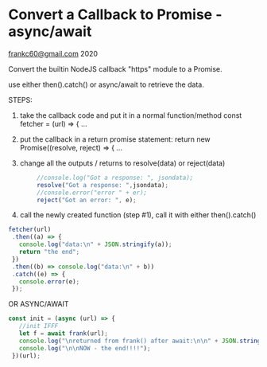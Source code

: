 # Convert a Callback to Promise - async/await
frankc60@gmail.com 2020

Convert the builtin NodeJS callback "https" module to a Promise.

use either then().catch() or async/await to retrieve the data.

STEPS:
1. take the callback code and put it in a normal function/method
   const fetcher = (url) => { ...

2. put the callback in a return promise statement:
  return new Promise((resolve, reject) => { ...
  
3. change all the outputs / returns to resolve(data) or reject(data)
 ```js
         //console.log("Got a response: ", jsondata);
         resolve("Got a response: ",jsondata);
         //console.error("error " + er);
         reject("Got an error: ", e);
 ```
 
4. call the newly created function (step #1), call it with either then().catch() 
 ```js
 fetcher(url)
  .then((a) => {
    console.log("data:\n" + JSON.stringify(a));
    return "the end";
  })
  .then((b) => console.log("data:\n" + b))
  .catch((e) => {
    console.error(e);
  });
 ``` 
  OR ASYNC/AWAIT
 ```js
const init = (async (url) => {
    //init IFFF
    let f = await frank(url);
    console.log("\nreturned from frank() after await:\n\n" + JSON.stringify(f));
    console.log("\n\nNOW - the end!!!!");
  })(url);
```
